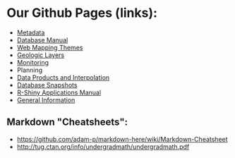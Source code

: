 # Our Github Pages (links):

- [Metadata](https://owrc.github.io/metadata/content/toc.html)
- [Database Manual](https://owrc.github.io/database-manual/Contents/TOC.html)
- [Web Mapping Themes](https://owrc.github.io/webmapping/)
- [Geologic Layers](https://owrc.github.io/GeoLayers/)
- [Monitoring](https://owrc.github.io/monitoring/)
- Planning
- [Data Products and Interpolation](https://owrc.github.io/interpolants/)
- [Database Snapshots](https://owrc.github.io/snapshots/)
- [R-Shiny Applications Manual](https://owrc.github.io/shinyapps-manual/)
- [General Information](https://owrc.github.io/info/)<!-- , also:  -->
  <!-- - [Evaporation](https://owrc.github.io/info/evaporation/)
  - [Geothermal modelling](https://owrc.github.io/info/geothermal/)
  - [Hydrograph separation](https://owrc.github.io/info/hydrographseparation/)
  - [hydrograph disaggregation](https://owrc.github.io/info/hydrographdisaggregation/)
  - [Streamflow recession coefficient](https://owrc.github.io/info/recessioncoefficient/)
  - [Multiphase flow through porous media](https://owrc.github.io/info/pmflow/)
  - [Shallow water overland flow](https://owrc.github.io/info/lia/)
  - [Solar Radiation Transmittance](https://owrc.github.io/info/solarradiation/) -->


<!-- # Resources -->
<!-- - [Logos](https://github.com/OWRC/logos) -->

<!-- # Help -->
## Markdown "Cheatsheets":
- https://github.com/adam-p/markdown-here/wiki/Markdown-Cheatsheet
- http://tug.ctan.org/info/undergradmath/undergradmath.pdf
